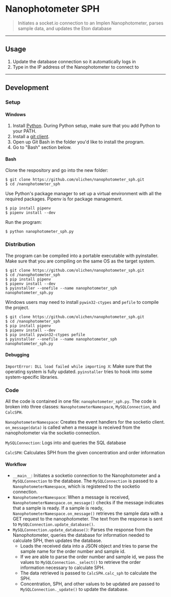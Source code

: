 # Nanophotometer SPH

> Initiates a socket.io connection to an Implen Nanophotometer, parses sample data, and updates the Eton database

---

## Usage

1. Update the database connection so it automatically logs in
2. Type in the IP address of the Nanophotometer to connect to

---

## Development

### Setup

#### Windows

1. Install [Python](https://www.python.org/). During Python setup, make sure that you add Python to your PATH.
2. Install a [git client](https://git-scm.com/).
3. Open up Git Bash in the folder you'd like to install the program.
4. Go to "Bash" section below.

#### Bash

Clone the respository and go into the new folder:

```shell
$ git clone https://github.com/olichen/nanophotometer_sph.git
$ cd /nanophotometer_sph
```

Use Python's package manager to set up a virtual environment with all the required packages. Pipenv is for package management.

```shell
$ pip install pipenv
$ pipenv install --dev
```

Run the program:

```shell
$ python nanophotometer_sph.py
```

### Distribution

The program can be compiled into a portable executable with pyinstaller. Make sure that you are compiling on the same OS as the target system.

```shell
$ git clone https://github.com/olichen/nanophotometer_sph.git
$ cd /nanophotometer_sph
$ pip install pipenv
$ pipenv install --dev
$ pyinstaller --onefile --name nanophotometer_sph nanophotometer_sph.py
```

Windows users may need to install `pywin32-ctypes` and `pefile` to compile the project.

```shell
$ git clone https://github.com/olichen/nanophotometer_sph.git
$ cd /nanophotometer_sph
$ pip install pipenv
$ pipenv install --dev
$ pip install pywin32-ctypes pefile
$ pyinstaller --onefile --name nanophotometer_sph nanophotometer_sph.py
```

#### Debugging

`ImportError: DLL load failed while importing X`: Make sure that the operating system is fully updated. `pyinstaller` tries to hook into some system-specific libraries.

### Code

All the code is contained in one file: `nanophotometer_sph.py`. The code is broken into three classes: `NanophotometerNamespace`, `MySQLConnection`, and `CalcSPH`.

`NanophotometerNamespace`: Creates the event handlers for the socketio client. `on_message(data)` is called when a message is received from the nanophotometer via the socketio connection.

`MySQLConnection`: Logs into and queries the SQL database

`CalcSPH`: Calculates SPH from the given concentration and order information

#### Workflow

* `__main__`: Initiates a socketio connection to the Nanophotometer and a `MySQLConnection` to the database. The `MySQLConnection` is passed to a `NanophotometerNamespace`, which is registered to the socketio connection.
* `NanophotometerNamespace`: When a message is received, `NanophotometerNamespace.on_message()` checks if the message indicates that a sample is ready. If a sample is ready, `NanophotometerNamespace.on_message()` retrieves the sample data with a GET request to the nanophotometer. The text from the response is sent to `MySQLConnection.update_database()`.
* `MySQLConnection.update_database()`: Parses the response from the Nanophotometer, queries the database for information needed to calculate SPH, then updates the database.
  * Loads the received data into a JSON object and tries to parse the sample name for the order number and sample id.
  * If we are able to parse the order number and sample id, we pass the values to `MySQLConnection._select()` to retrieve the order information necessary to calculate SPH.
  * The data retrieved is passed to `CalcSPH.calc_sph` to calculate the SPH.
  * Concentration, SPH, and other values to be updated are passed to `MySQLConnection._update()` to update the database.
